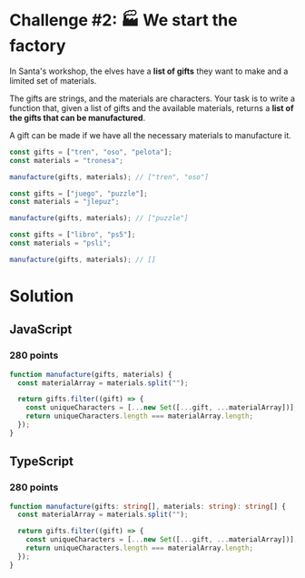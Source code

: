 # Challenge #2: 🏭 We start the factory

In Santa's workshop, the elves have a **list of gifts** they want to make and a limited set of materials.

The gifts are strings, and the materials are characters. Your task is to write a function that, given a list of gifts and the available materials, returns a **list of the gifts that can be manufactured**.

A gift can be made if we have all the necessary materials to manufacture it.

```ts
const gifts = ["tren", "oso", "pelota"];
const materials = "tronesa";

manufacture(gifts, materials); // ["tren", "oso"]

const gifts = ["juego", "puzzle"];
const materials = "jlepuz";

manufacture(gifts, materials); // ["puzzle"]

const gifts = ["libro", "ps5"];
const materials = "psli";

manufacture(gifts, materials); // []
```

# Solution

## JavaScript

### 280 points

```js
function manufacture(gifts, materials) {
  const materialArray = materials.split("");

  return gifts.filter((gift) => {
    const uniqueCharacters = [...new Set([...gift, ...materialArray])];
    return uniqueCharacters.length === materialArray.length;
  });
}
```

## TypeScript

### 280 points

```ts
function manufacture(gifts: string[], materials: string): string[] {
  const materialArray = materials.split("");

  return gifts.filter((gift) => {
    const uniqueCharacters = [...new Set([...gift, ...materialArray])];
    return uniqueCharacters.length === materialArray.length;
  });
}
```

